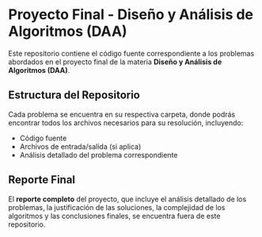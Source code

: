# Proyecto Final - Diseño y Análisis de Algoritmos (DAA)

Este repositorio contiene el código fuente correspondiente a los problemas abordados en el proyecto final de la materia **Diseño y Análisis de Algoritmos (DAA)**.

## Estructura del Repositorio

Cada problema se encuentra en su respectiva carpeta, donde podrás encontrar todos los archivos necesarios para su resolución, incluyendo:

- Código fuente
- Archivos de entrada/salida (si aplica)
- Análisis detallado del problema correspondiente

## Reporte Final

El **reporte completo** del proyecto, que incluye el análisis detallado de los problemas, la justificación de las soluciones, la complejidad de los algoritmos y las conclusiones finales, se encuentra fuera de este repositorio.
